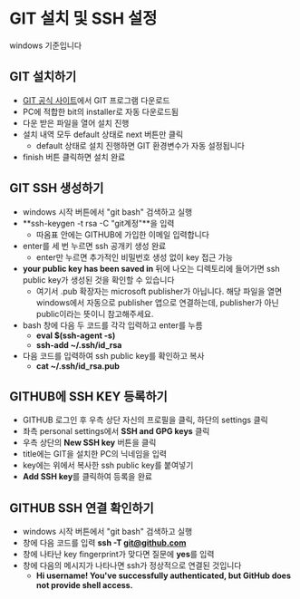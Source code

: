 GIT 설치 및 SSH 설정
==============
windows 기준입니다


## GIT 설치하기
- [GIT 공식 사이트](https://git-scm.com/downloads "GIT 공식 사이트")에서 GIT 프로그램 다운로드
- PC에 적합한 bit의 installer로 자동 다운로드됨
- 다운 받은 파일을 열어 설치 진행
- 설치 내역 모두 default 상태로 next 버튼만 클릭
   - default 상태로 설치 진행하면 GIT 환경변수가 자동 설정됩니다
- finish 버튼 클릭하면 설치 완료


## GIT SSH 생성하기
- windows 시작 버튼에서 "git bash" 검색하고 실행
- **ssh-keygen -t rsa -C "git계정"**을 입력 
   - 따옴표 안에는 GITHUB에 가입한 이메일 입력합니다
- enter를 세 번 누르면 ssh 공개키 생성 완료
   - enter만 누르면 추가적인 비밀번호 생성 없이 key 접근 가능 
- **your public key has been saved in** 뒤에 나오는 디렉토리에 들어가면 ssh public key가 생성된 것을 확인할 수 있습니다
   - 여기서 .pub 확장자는 microsoft publisher가 아닙니다. 해당 파일을 열면 windows에서 자동으로 publisher 앱으로 연결하는데, publisher가 아닌 public이라는 뜻이니 참고해주세요.
- bash 창에 다음 두 코드를 각각 입력하고 enter를 누름
   - **eval $(ssh-agent -s)**
   - **ssh-add ~/.ssh/id_rsa**
- 다음 코드를 입력하여 ssh public key를 확인하고 복사
   - **cat ~/.ssh/id_rsa.pub**


## GITHUB에 SSH KEY 등록하기
- GITHUB 로그인 후 우측 상단 자신의 프로필을 클릭, 하단의 settings 클릭
- 좌측 personal settings에서 **SSH and GPG keys** 클릭 
- 우측 상단의 **New SSH key** 버튼을 클릭
- title에는 GIT을 설치한 PC의 닉네임을 입력
- key에는 위에서 복사한 ssh public key를 붙여넣기
- **Add SSH key**를 클릭하여 등록을 완료


## GITHUB SSH 연결 확인하기
- windows 시작 버튼에서 "git bash" 검색하고 실행
- 창에 다음 코드를 입력 **ssh -T git@github.com**
- 창에 나타난 key fingerprint가 맞다면 질문에 **yes**를 입력
- 창에 다음의 메시지가 나타나면 ssh가 정상적으로 연결된 것입니다
   - **Hi username! You've successfully authenticated, but GitHub does not provide shell access.**
